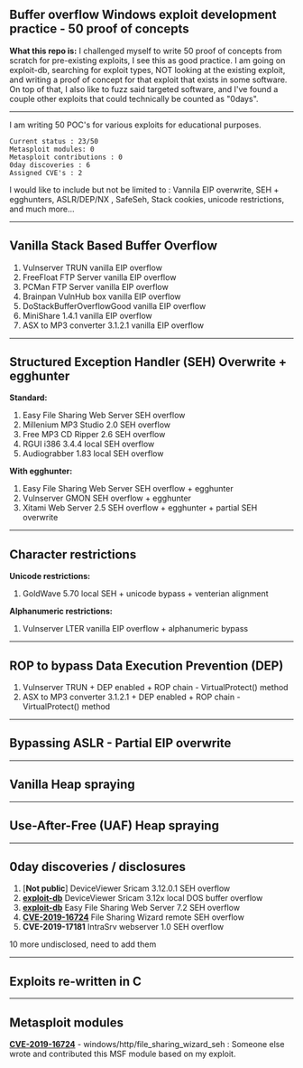 ## Buffer overflow Windows exploit development practice - 50 proof of concepts

**What this repo is:**
I challenged myself to write 50 proof of concepts from scratch for pre-existing exploits, I see this as good practice.
I am going on exploit-db, searching for exploit types, NOT looking at the existing exploit, and writing a proof of concept for that exploit that exists in some software.
On top of that, I also like to fuzz said targeted software, and I've found a couple other exploits that could technically be counted as "0days".

----
I am writing 50 POC's for various exploits for educational purposes.

```
Current status : 23/50
Metasploit modules: 0
Metasploit contributions : 0
0day discoveries : 6
Assigned CVE's : 2
```

I would like to include but not be limited to : Vannila EIP overwrite, SEH + egghunters, ASLR/DEP/NX , SafeSeh, Stack cookies, unicode restrictions, and much more...

----
## Vanilla Stack Based Buffer Overflow

1. Vulnserver TRUN vanilla EIP overflow
2. FreeFloat FTP Server vanilla EIP overflow
3. PCMan FTP Server vanilla EIP overflow
4. Brainpan VulnHub box vanilla EIP overflow
5. DoStackBufferOverflowGood vanilla EIP overflow
6. MiniShare 1.4.1 vanilla EIP overflow
7. ASX to MP3 converter 3.1.2.1 vanilla EIP overflow

----
## Structured Exception Handler (SEH) Overwrite + egghunter

  **Standard:**
  1. Easy File Sharing Web Server SEH overflow
  2. Millenium MP3 Studio 2.0 SEH overflow
  3. Free MP3 CD Ripper 2.6 SEH overflow
  4. RGUI i386 3.4.4 local SEH overflow
  5. Audiograbber 1.83 local SEH overflow
  
  **With egghunter:**
  1. Easy File Sharing Web Server SEH overflow + egghunter
  2. Vulnserver GMON SEH overflow + egghunter
  3. Xitami Web Server 2.5 SEH overflow + egghunter + partial SEH overwrite

----
## Character restrictions
   **Unicode restrictions:**
  1. GoldWave 5.70 local SEH + unicode bypass + venterian alignment 
   
   **Alphanumeric restrictions:**
  1. Vulnserver LTER vanilla EIP overflow + alphanumeric bypass
      
----
## ROP to bypass Data Execution Prevention (DEP)

1. Vulnserver TRUN + DEP enabled + ROP chain - VirtualProtect() method
2. ASX to MP3 converter 3.1.2.1 + DEP enabled + ROP chain - VirtualProtect() method

----
## Bypassing ASLR - Partial EIP overwrite

----
## Vanilla Heap spraying

----
## Use-After-Free (UAF) Heap spraying

----
## 0day discoveries / disclosures

1. [**Not public**] DeviceViewer Sricam 3.12.0.1 SEH overflow
2. [**exploit-db**](https://www.exploit-db.com/exploits/47410) DeviceViewer Sricam 3.12x local DOS buffer overflow
3. [**exploit-db**](https://www.exploit-db.com/exploits/47411) Easy File Sharing Web Server 7.2 SEH overflow 
4. [**CVE-2019-16724**](https://cve.mitre.org/cgi-bin/cvename.cgi?name=CVE-2019-16724) File Sharing Wizard remote SEH overflow
5. **CVE-2019-17181** IntraSrv webserver 1.0 SEH overflow

10 more undisclosed, need to add them

----
## Exploits re-written in C
----
## Metasploit modules

 [**CVE-2019-16724**](https://github.com/rapid7/metasploit-framework/pull/12400) - windows/http/file_sharing_wizard_seh : Someone else wrote and contributed this MSF module based on my exploit.
